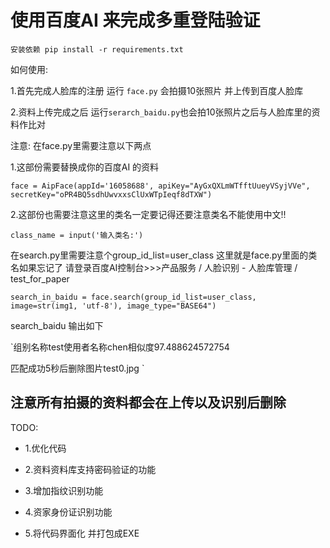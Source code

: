 # 使用百度AI 来完成多重登陆验证

`安装依赖 pip install -r requirements.txt `

如何使用:

1.首先完成人脸库的注册 运行 `face.py` 会拍摄10张照片 并上传到百度人脸库

2.资料上传完成之后 运行`serarch_baidu.py`也会拍10张照片之后与人脸库里的资料作比对

注意:
在face.py里需要注意以下两点

1.这部份需要替换成你的百度AI 的资料

`face = AipFace(appId='16058688', apiKey="AyGxQXLmWTfftUueyVSyjVVe",
               secretKey="oPR4BQ5sdhUwvxxsClUxWTpIeqf8dTXW")`

2.这部份也需要注意这里的类名一定要记得还要注意类名不能使用中文!!

`class_name = input('输入类名:')`

在search.py里需要注意个group_id_list=user_class 这里就是face.py里面的类名如果忘记了
请登录百度AI控制台>>>产品服务 / 人脸识别 - 人脸库管理 / test_for_paper

`search_in_baidu = face.search(group_id_list=user_class, image=str(img1, 'utf-8'), image_type="BASE64")`

search_baidu 输出如下

`组别名称test使用者名称chen相似度97.488624572754

匹配成功5秒后删除图片test0.jpg
`

## 注意所有拍摄的资料都会在上传以及识别后删除
TODO:

* 1.优化代码

* 2.资料资料库支持密码验证的功能

* 3.增加指纹识别功能

* 4.资家身份证识别功能

* 5.将代码界面化 并打包成EXE
